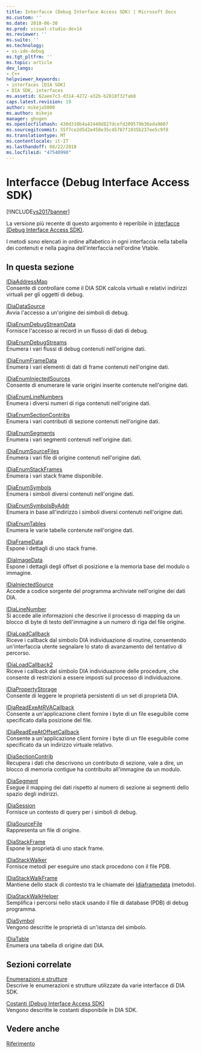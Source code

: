 ```yaml
---
title: Interfacce (Debug Interface Access SDK) | Microsoft Docs
ms.custom: ''
ms.date: 2018-06-30
ms.prod: visual-studio-dev14
ms.reviewer: ''
ms.suite: ''
ms.technology:
- vs-ide-debug
ms.tgt_pltfrm: ''
ms.topic: article
dev_langs:
- C++
helpviewer_keywords:
- interfaces [DIA SDK]
- DIA SDK, interfaces
ms.assetid: 62aee7c3-d314-4272-a32b-b2818f32fab8
caps.latest.revision: 19
author: mikejo5000
ms.author: mikejo
manager: ghogen
ms.openlocfilehash: 430d310b4a42440d827dcefd209579b36eda9807
ms.sourcegitcommit: 55f7ce2d5d2e458e35c45787f1935b237ee5c9f8
ms.translationtype: MT
ms.contentlocale: it-IT
ms.lasthandoff: 08/22/2018
ms.locfileid: "47540990"
---
```

# <a name="interfaces-debug-interface-access-sdk"></a>Interfacce (Debug Interface Access SDK)
[!INCLUDE[vs2017banner](../../includes/vs2017banner.md)]

La versione più recente di questo argomento è reperibile in [interfacce (Debug Interface Access SDK)](https://docs.microsoft.com/visualstudio/debugger/debug-interface-access/interfaces-debug-interface-access-sdk).  
  
I metodi sono elencati in ordine alfabetico in ogni interfaccia nella tabella dei contenuti e nella pagina dell'interfaccia nell'ordine Vtable.  
  
## <a name="in-this-section"></a>In questa sezione  
 [IDiaAddressMap](../../debugger/debug-interface-access/idiaaddressmap.md)  
 Consente di controllare come il DIA SDK calcola virtuali e relativi indirizzi virtuali per gli oggetti di debug.  
  
 [IDiaDataSource](../../debugger/debug-interface-access/idiadatasource.md)  
 Avvia l'accesso a un'origine dei simboli di debug.  
  
 [IDiaEnumDebugStreamData](../../debugger/debug-interface-access/idiaenumdebugstreamdata.md)  
 Fornisce l'accesso ai record in un flusso di dati di debug.  
  
 [IDiaEnumDebugStreams](../../debugger/debug-interface-access/idiaenumdebugstreams.md)  
 Enumera i vari flussi di debug contenuti nell'origine dati.  
  
 [IDiaEnumFrameData](../../debugger/debug-interface-access/idiaenumframedata.md)  
 Enumera i vari elementi di dati di frame contenuti nell'origine dati.  
  
 [IDiaEnumInjectedSources](../../debugger/debug-interface-access/idiaenuminjectedsources.md)  
 Consente di enumerare le varie origini inserite contenute nell'origine dati.  
  
 [IDiaEnumLineNumbers](../../debugger/debug-interface-access/idiaenumlinenumbers.md)  
 Enumera i diversi numeri di riga contenuti nell'origine dati.  
  
 [IDiaEnumSectionContribs](../../debugger/debug-interface-access/idiaenumsectioncontribs.md)  
 Enumera i vari contributi di sezione contenuti nell'origine dati.  
  
 [IDiaEnumSegments](../../debugger/debug-interface-access/idiaenumsegments.md)  
 Enumera i vari segmenti contenuti nell'origine dati.  
  
 [IDiaEnumSourceFiles](../../debugger/debug-interface-access/idiaenumsourcefiles.md)  
 Enumera i vari file di origine contenuti nell'origine dati.  
  
 [IDiaEnumStackFrames](../../debugger/debug-interface-access/idiaenumstackframes.md)  
 Enumera i vari stack frame disponibile.  
  
 [IDiaEnumSymbols](../../debugger/debug-interface-access/idiaenumsymbols.md)  
 Enumera i simboli diversi contenuti nell'origine dati.  
  
 [IDiaEnumSymbolsByAddr](../../debugger/debug-interface-access/idiaenumsymbolsbyaddr.md)  
 Enumera in base all'indirizzo i simboli diversi contenuti nell'origine dati.  
  
 [IDiaEnumTables](../../debugger/debug-interface-access/idiaenumtables.md)  
 Enumera le varie tabelle contenute nell'origine dati.  
  
 [IDiaFrameData](../../debugger/debug-interface-access/idiaframedata.md)  
 Espone i dettagli di uno stack frame.  
  
 [IDiaImageData](../../debugger/debug-interface-access/idiaimagedata.md)  
 Espone i dettagli degli offset di posizione e la memoria base del modulo o immagine.  
  
 [IDiaInjectedSource](../../debugger/debug-interface-access/idiainjectedsource.md)  
 Accede a codice sorgente del programma archiviate nell'origine dei dati DIA.  
  
 [IDiaLineNumber](../../debugger/debug-interface-access/idialinenumber.md)  
 Si accede alle informazioni che descrive il processo di mapping da un blocco di byte di testo dell'immagine a un numero di riga del file origine.  
  
 [IDiaLoadCallback](../../debugger/debug-interface-access/idialoadcallback.md)  
 Riceve i callback dal simbolo DIA individuazione di routine, consentendo un'interfaccia utente segnalare lo stato di avanzamento del tentativo di percorso.  
  
 [IDiaLoadCallback2](../../debugger/debug-interface-access/idialoadcallback2.md)  
 Riceve i callback dal simbolo DIA individuazione delle procedure, che consente di restrizioni a essere imposti sul processo di individuazione.  
  
 [IDiaPropertyStorage](../../debugger/debug-interface-access/idiapropertystorage.md)  
 Consente di leggere le proprietà persistenti di un set di proprietà DIA.  
  
 [IDiaReadExeAtRVACallback](../../debugger/debug-interface-access/idiareadexeatrvacallback.md)  
 Consente a un'applicazione client fornire i byte di un file eseguibile come specificato dalla posizione del file.  
  
 [IDiaReadExeAtOffsetCallback](../../debugger/debug-interface-access/idiareadexeatoffsetcallback.md)  
 Consente a un'applicazione client fornire i byte di un file eseguibile come specificato da un indirizzo virtuale relativo.  
  
 [IDiaSectionContrib](../../debugger/debug-interface-access/idiasectioncontrib.md)  
 Recupera i dati che descrivono un contributo di sezione, vale a dire, un blocco di memoria contigue ha contribuito all'immagine da un modulo.  
  
 [IDiaSegment](../../debugger/debug-interface-access/idiasegment.md)  
 Esegue il mapping dei dati rispetto al numero di sezione ai segmenti dello spazio degli indirizzi.  
  
 [IDiaSession](../../debugger/debug-interface-access/idiasession.md)  
 Fornisce un contesto di query per i simboli di debug.  
  
 [IDiaSourceFile](../../debugger/debug-interface-access/idiasourcefile.md)  
 Rappresenta un file di origine.  
  
 [IDiaStackFrame](../../debugger/debug-interface-access/idiastackframe.md)  
 Espone le proprietà di uno stack frame.  
  
 [IDiaStackWalker](../../debugger/debug-interface-access/idiastackwalker.md)  
 Fornisce metodi per eseguire uno stack procedono con il file PDB.  
  
 [IDiaStackWalkFrame](../../debugger/debug-interface-access/idiastackwalkframe.md)  
 Mantiene dello stack di contesto tra le chiamate dei [Idiaframedata](../../debugger/debug-interface-access/idiaframedata-execute.md) (metodo).  
  
 [IDiaStackWalkHelper](../../debugger/debug-interface-access/idiastackwalkhelper.md)  
 Semplifica i percorsi nello stack usando il file di database (PDB) di debug programma.  
  
 [IDiaSymbol](../../debugger/debug-interface-access/idiasymbol.md)  
 Vengono descritte le proprietà di un'istanza del simbolo.  
  
 [IDiaTable](../../debugger/debug-interface-access/idiatable.md)  
 Enumera una tabella di origine dati DIA.  
  
## <a name="related-sections"></a>Sezioni correlate  
 [Enumerazioni e strutture](../../debugger/debug-interface-access/enumerations-and-structures.md)  
 Descrive le enumerazioni e strutture utilizzate da varie interfacce di DIA SDK.  
  
 [Costanti (Debug Interface Access SDK)](../../debugger/debug-interface-access/constants-debug-interface-access-sdk.md)  
 Vengono descritte le costanti disponibile in DIA SDK.  
  
## <a name="see-also"></a>Vedere anche  
 [Riferimento](../../debugger/debug-interface-access/debug-interface-access-sdk-reference.md)



